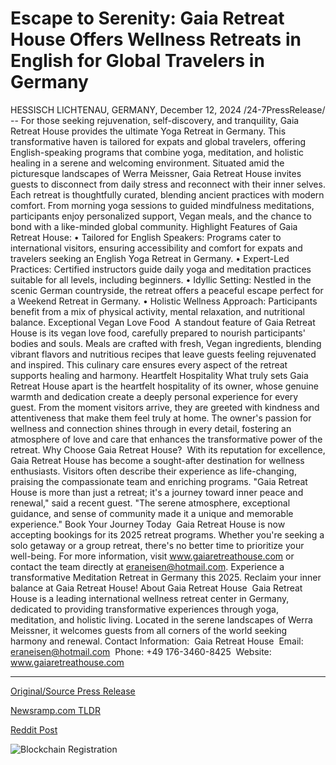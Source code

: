 # Escape to Serenity: Gaia Retreat House Offers Wellness Retreats in English for Global Travelers in Germany

HESSISCH LICHTENAU, GERMANY, December 12, 2024 /24-7PressRelease/ -- For those seeking rejuvenation, self-discovery, and tranquility, Gaia Retreat House provides the ultimate Yoga Retreat in Germany. This transformative haven is tailored for expats and global travelers, offering English-speaking programs that combine yoga, meditation, and holistic healing in a serene and welcoming environment.  Situated amid the picturesque landscapes of Werra Meissner, Gaia Retreat House invites guests to disconnect from daily stress and reconnect with their inner selves. Each retreat is thoughtfully curated, blending ancient practices with modern comfort. From morning yoga sessions to guided mindfulness meditations, participants enjoy personalized support, Vegan meals, and the chance to bond with a like-minded global community.  Highlight Features of Gaia Retreat House:  • Tailored for English Speakers:  Programs cater to international visitors, ensuring accessibility and comfort for expats and travelers seeking an English Yoga Retreat in Germany.  • Expert-Led Practices:  Certified instructors guide daily yoga and meditation practices suitable for all levels, including beginners.  • Idyllic Setting:  Nestled in the scenic German countryside, the retreat offers a peaceful escape perfect for a Weekend Retreat in Germany.  • Holistic Wellness Approach:  Participants benefit from a mix of physical activity, mental relaxation, and nutritional balance.  Exceptional Vegan Love Food  A standout feature of Gaia Retreat House is its vegan love food, carefully prepared to nourish participants' bodies and souls. Meals are crafted with fresh, Vegan ingredients, blending vibrant flavors and nutritious recipes that leave guests feeling rejuvenated and inspired. This culinary care ensures every aspect of the retreat supports healing and harmony.  Heartfelt Hospitality What truly sets Gaia Retreat House apart is the heartfelt hospitality of its owner, whose genuine warmth and dedication create a deeply personal experience for every guest. From the moment visitors arrive, they are greeted with kindness and attentiveness that make them feel truly at home. The owner's passion for wellness and connection shines through in every detail, fostering an atmosphere of love and care that enhances the transformative power of the retreat.  Why Choose Gaia Retreat House?  With its reputation for excellence, Gaia Retreat House has become a sought-after destination for wellness enthusiasts. Visitors often describe their experience as life-changing, praising the compassionate team and enriching programs.  "Gaia Retreat House is more than just a retreat; it's a journey toward inner peace and renewal," said a recent guest. "The serene atmosphere, exceptional guidance, and sense of community made it a unique and memorable experience."  Book Your Journey Today  Gaia Retreat House is now accepting bookings for its 2025 retreat programs. Whether you're seeking a solo getaway or a group retreat, there's no better time to prioritize your well-being. For more information, visit www.gaiaretreathouse.com or contact the team directly at eraneisen@hotmail.com.  Experience a transformative Meditation Retreat in Germany this 2025. Reclaim your inner balance at Gaia Retreat House!  About Gaia Retreat House   Gaia Retreat House is a leading international wellness retreat center in Germany, dedicated to providing transformative experiences through yoga, meditation, and holistic living. Located in the serene landscapes of Werra Meissner, it welcomes guests from all corners of the world seeking harmony and renewal.  Contact Information:  Gaia Retreat House  Email: eraneisen@hotmail.com   Phone: +49 176-3460-8425  Website: www.gaiaretreathouse.com 

---

[Original/Source Press Release](https://www.24-7pressrelease.com/press-release/516985/escape-to-serenity-gaia-retreat-house-offers-wellness-retreats-in-english-for-global-travelers-in-germany)
                    

[Newsramp.com TLDR](https://newsramp.com/curated-news/transformative-yoga-and-wellness-retreat-at-gaia-retreat-house-in-germany/9ac7906915cd5892eb0a30f4499f5d8b) 

 



[Reddit Post](https://www.reddit.com/r/AlternativeHealthNews/comments/1hcl7u9/transformative_yoga_and_wellness_retreat_at_gaia/) 



![Blockchain Registration](https://cdn.newsramp.app/24-7PressRelease/qrcode/2412/12/urgeE5Kx.webp)